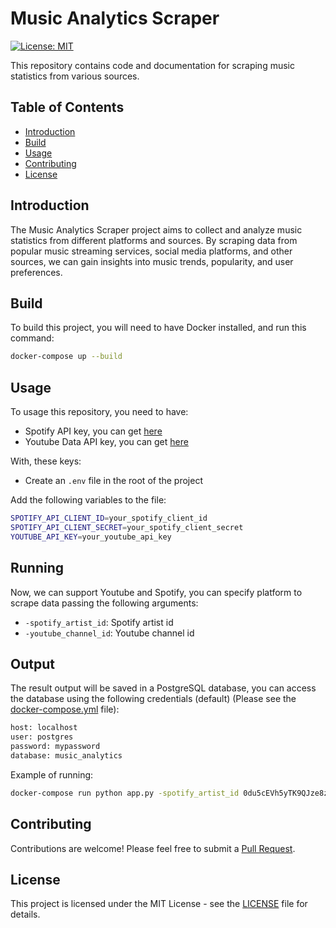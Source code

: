 # Music Analytics Scraper
[![License: MIT](https://img.shields.io/badge/License-MIT-yellow.svg)](https://opensource.org/licenses/MIT)

This repository contains code and documentation for scraping music statistics from various sources.

## Table of Contents
- [Introduction](#introduction)
- [Build](#installation)
- [Usage](#usage)
- [Contributing](#contributing)
- [License](#license)

## Introduction

The Music Analytics Scraper project aims to collect and analyze music statistics from different platforms and sources. By scraping data from popular music streaming services, social media platforms, and other sources, we can gain insights into music trends, popularity, and user preferences.


## Build

To build this project, you will need to have Docker installed, and run this command:

```bash
docker-compose up --build
```

## Usage
To usage this repository, you need to have:
- Spotify API key, you can get [here](https://developer.spotify.com/documentation/web-api/tutorials/getting-started)
- Youtube Data API key, you can get [here](https://developers.google.com/youtube/v3/getting-started?hl=pt-br)

With, these keys:

- Create an `.env` file in the root of the project

Add the following variables to the file:

```bash
SPOTIFY_API_CLIENT_ID=your_spotify_client_id
SPOTIFY_API_CLIENT_SECRET=your_spotify_client_secret
YOUTUBE_API_KEY=your_youtube_api_key
```

## Running
Now, we can support Youtube and Spotify,
you can specify platform to scrape data passing the following arguments:


- `-spotify_artist_id`: Spotify artist id
- `-youtube_channel_id`: Youtube channel id

## Output
The result output will be saved in a PostgreSQL database, you can access the database using the following credentials (default) (Please see the [docker-compose.yml](docker-compose.yml) file):


```bash
host: localhost
user: postgres
password: mypassword
database: music_analytics
```

Example of running:
```bash
docker-compose run python app.py -spotify_artist_id 0du5cEVh5yTK9QJze8zA0C -youtube_channel_id UCoUM-UJ7rirJYP8CQ0EIaHA
```

## Contributing
Contributions are welcome! Please feel free to submit a [Pull Request](https://github.com/caiosbl/music_analytics_scraper/compare).


## License
This project is licensed under the MIT License - see the [LICENSE](LICENSE) file for details.
